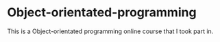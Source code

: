 # Object-orientated-programming
This is a Object-orientated programming online course that I took part in.
